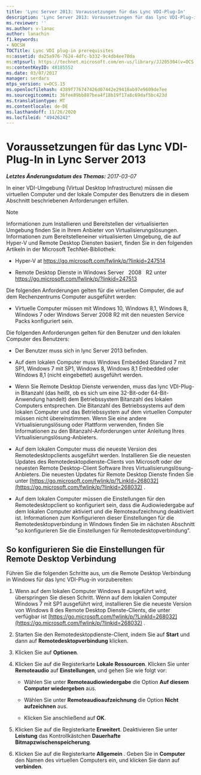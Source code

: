 ```yaml
---
title: 'Lync Server 2013: Voraussetzungen für das Lync VDI-Plug-In'
description: 'Lync Server 2013: Voraussetzungen für das lync VDI-Plug-in.'
ms.reviewer: ''
ms.author: v-lanac
author: lanachin
f1.keywords:
- NOCSH
TOCTitle: Lync VDI plug-in prerequisites
ms:assetid: da25a976-7624-4dfc-b332-9c4db4ee78da
ms:mtpsurl: https://technet.microsoft.com/en-us/library/JJ205304(v=OCS.15)
ms:contentKeyID: 48185552
ms.date: 03/07/2017
manager: serdars
mtps_version: v=OCS.15
ms.openlocfilehash: 4389f776747426d07442e29418ab97e9609de7ee
ms.sourcegitcommit: 36fee89bb887bea4f18b19f17a8c69daf5bc423d
ms.translationtype: MT
ms.contentlocale: de-DE
ms.lasthandoff: 11/26/2020
ms.locfileid: "49426242"
---
```

# <a name="lync-vdi-plug-in-prerequisites-in-lync-server-2013"></a>Voraussetzungen für das Lync VDI-Plug-In in Lync Server 2013

<div data-xmlns="http://www.w3.org/1999/xhtml">

<div class="topic" data-xmlns="http://www.w3.org/1999/xhtml" data-msxsl="urn:schemas-microsoft-com:xslt" data-cs="https://msdn.microsoft.com/">

<div data-asp="https://msdn2.microsoft.com/asp">



</div>

<div id="mainSection">

<div id="mainBody">

<span> </span>

_**Letztes Änderungsdatum des Themas:** 2017-03-07_

In einer VDI-Umgebung (Virtual Desktop Infrastructure) müssen die virtuellen Computer und der lokale Computer des Benutzers die in diesem Abschnitt beschriebenen Anforderungen erfüllen.

<div>


> [!NOTE]  
> Informationen zum Installieren und Bereitstellen der virtualisierten Umgebung finden Sie in Ihrem Anbieter von Virtualisierungslösungen. Informationen zum Bereitstelleneiner virtualisierten Umgebung, die auf Hyper-V und Remote Desktop Diensten basiert, finden Sie in den folgenden Artikeln in der Microsoft TechNet-Bibliothek: 
> <UL>
> <LI>
> <P>Hyper-V at <A class=uri href="https://go.microsoft.com/fwlink/p/?linkid=247514">https://go.microsoft.com/fwlink/p/?linkid=247514</A></P>
> <LI>
> <P>Remote Desktop Dienste in Windows Server &nbsp; 2008 &nbsp; R2 unter <A class=uri href="https://go.microsoft.com/fwlink/p/?linkid=247513">https://go.microsoft.com/fwlink/p/?linkid=247513</A></P></LI></UL>



</div>

Die folgenden Anforderungen gelten für die virtuellen Computer, die auf dem Rechenzentrums Computer ausgeführt werden:

  - Virtuelle Computer müssen mit Windows 10, Windows 8,1, Windows 8, Windows 7 oder Windows Server 2008 R2 mit den neuesten Service Packs konfiguriert sein.

Die folgenden Anforderungen gelten für den Benutzer und den lokalen Computer des Benutzers:

  - Der Benutzer muss sich in lync Server 2013 befinden.

  - Auf dem lokalen Computer muss Windows Embedded Standard 7 mit SP1, Windows 7 mit SP1, Windows 8, Windows 8,1 Embedded oder Windows 8,1 (nicht eingebettet) ausgeführt werden.

  - Wenn Sie Remote Desktop Dienste verwenden, muss das lync VDI-Plug-in Bitanzahl (das heißt, ob es sich um eine 32-Bit-oder 64-Bit-Anwendung handelt) dem Betriebssystem Bitanzahl des lokalen Computers entsprechen. Die Bitanzahl des Betriebssystems auf dem lokalen Computer und das Betriebssystem auf dem virtuellen Computer müssen nicht übereinstimmen. Wenn Sie eine andere Virtualisierungslösung oder Plattform verwenden, finden Sie Informationen zu den Bitanzahl-Anforderungen unter Anleitung Ihres Virtualisierungslösung-Anbieters.

  - Auf dem lokalen Computer muss die neueste Version des Remotedesktopclients ausgeführt werden. Installieren Sie die neuesten Updates des Remotedesktopdienste-Clients von Microsoft oder der neuesten Remote Desktop-Client Software Ihres Virtualisierungslösung-Anbieters. Die neuesten Updates für Remote Desktop Dienste finden Sie unter [https://go.microsoft.com/fwlink/p/?LinkId=268032](https://go.microsoft.com/fwlink/p/?linkid=268032) .

  - Auf dem lokalen Computer müssen die Einstellungen für den Remotedesktopclient so konfiguriert sein, dass die Audiowiedergabe auf dem lokalen Computer aktiviert und die Remoteaufzeichnung deaktiviert ist. Informationen zum Konfigurieren dieser Einstellungen für die Remotedesktopverbindung in Windows finden Sie im nächsten Abschnitt "so konfigurieren Sie die Einstellungen für Remotedesktopverbindung".

<div>

## <a name="to-configure-remote-desktop-connection-settings"></a>So konfigurieren Sie die Einstellungen für Remote Desktop Verbindung

Führen Sie die folgenden Schritte aus, um die Remote Desktop Verbindung in Windows für das lync VDI-Plug-in vorzubereiten:

1.  Wenn auf dem lokalen Computer Windows 8 ausgeführt wird, überspringen Sie diesen Schritt. Wenn auf dem lokalen Computer Windows 7 mit SP1 ausgeführt wird, installieren Sie die neueste Version von Windows 8 des Remote Desktop Dienste-Clients, die unter verfügbar ist [https://go.microsoft.com/fwlink/p/?LinkId=268032](https://go.microsoft.com/fwlink/p/?linkid=268032) .

2.  Starten Sie den Remotedesktopdienste-Client, indem Sie auf **Start** und dann auf **Remotedesktopverbindung** klicken.

3.  Klicken Sie auf **Optionen**.

4.  Klicken Sie auf die Registerkarte **Lokale Ressourcen**. Klicken Sie unter **Remoteaudio** auf **Einstellungen**, und gehen Sie wie folgt vor:
    
      - Wählen Sie unter **Remoteaudiowiedergabe** die Option **Auf diesem Computer wiedergeben** aus.
    
      - Wählen Sie unter **Remoteaudioaufzeichnung** die Option **Nicht aufzeichnen** aus.
    
      - Klicken Sie anschließend auf **OK**.

5.  Klicken Sie auf die Registerkarte **Erweitert**. Deaktivieren Sie unter **Leistung** das Kontrollkästchen **Dauerhafte Bitmapzwischenspeicherung**.

6.  Klicken Sie auf die Registerkarte **Allgemein** . Geben Sie in **Computer** den Namen des virtuellen Computers ein, und klicken Sie dann auf **verbinden**.

</div>

</div>

<span> </span>

</div>

</div>

</div>

